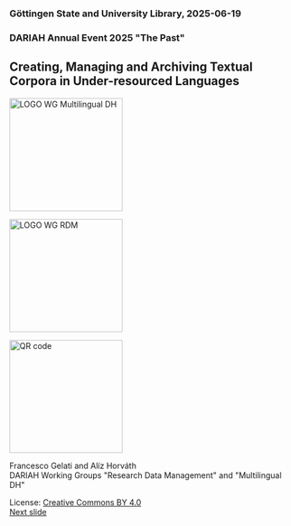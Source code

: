 ### Göttingen State and University Library, 2025-06-19 
### DARIAH Annual Event 2025 "The Past"
## Creating, Managing and Archiving Textual Corpora in Under-resourced Languages


<a href="https://www.dariah.eu/activities/working-groups/multilingual-dh/"><img src="media/mdhwg.png)" alt="LOGO WG Multilingual DH" height="200px"/></a>

<a href="https://www.dariah.eu/activities/working-groups/research-data-management/"><img src="media/rdmwg.jpg)" alt="LOGO WG RDM" height="200px"/></a>

<a><img src="media/qr.jpg" alt="QR code" height="200px"/></a>

Francesco Gelati and Alíz Horváth  
DARIAH Working Groups "Research Data Management" and "Multilingual DH" 

License: [Creative Commons BY 4.0](https://creativecommons.org/licenses/by/4.0/)  
[Next slide](02.md)
